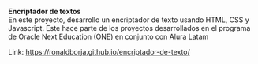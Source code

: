 **Encriptador de textos** 
<br>En este proyecto, desarrollo un encriptador de texto usando HTML, CSS y Javascript. Este hace parte de los proyectos desarrollados en el programa de Oracle Next Education (ONE) en conjunto con Alura Latam

Link: https://ronaldborja.github.io/encriptador-de-texto/ 

